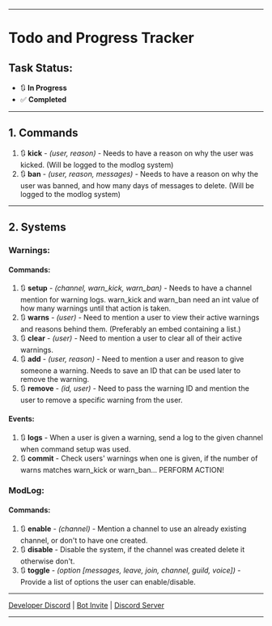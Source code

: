 
---

# Todo and Progress Tracker

## Task Status: 
- 🔃 **In Progress**
- ✅ **Completed**

---

## 1. Commands
1. 🔃 **kick** - *(user, reason)* - Needs to have a reason on why the user was kicked. (Will be logged to the modlog system)
2. 🔃 **ban** - *(user, reason, messages)* - Needs to have a reason on why the user was banned, and how many days of messages to delete. (Will be logged to the modlog system)

---

## 2. Systems

### Warnings:

#### Commands:
1. 🔃 **setup** - *(channel, warn_kick, warn_ban)* - Needs to have a channel mention for warning logs. warn_kick and warn_ban need an int value of how many warnings until that action is taken.
2. 🔃 **warns** - *(user)* - Need to mention a user to view their active warnings and reasons behind them. (Preferably an embed containing a list.)
3. 🔃 **clear** - *(user)* - Need to mention a user to clear all of their active warnings.
4. 🔃 **add** - *(user, reason)* - Need to mention a user and reason to give someone a warning. Needs to save an ID that can be used later to remove the warning.
5. 🔃 **remove** - *(id, user)* - Need to pass the warning ID and mention the user to remove a specific warning from the user.

#### Events:
1. 🔃 **logs** - When a user is given a warning, send a log to the given channel when command setup was used.
2. 🔃 **commit** - Check users' warnings when one is given, if the number of warns matches warn_kick or warn_ban... PERFORM ACTION!

### ModLog:

#### Commands:
1. 🔃 **enable** - *(channel)* - Mention a channel to use an already existing channel, or don't to have one created.
2. 🔃 **disable** - Disable the system, if the channel was created delete it otherwise don't.
3. 🔃 **toggle** - *(option [messages, leave, join, channel, guild, voice])* - Provide a list of options the user can enable/disable.

---

[Developer Discord](https://discord.com/users/827940585201205258 "I'm the best") | [Bot Invite](https://discord.com/api/oauth2/authorize?client_id=1208974336795344977&permissions=8&scope=bot+applications.commands "Invite the best discord bot!") | [Discord Server](https://discord.gg/bngG4MFDMh "Join the project today!")

---
